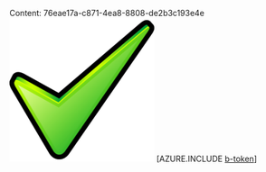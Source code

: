 Content: 76eae17a-c871-4ea8-8808-de2b3c193e4e![image](1da2b582-d2dd-4910-b84d-304cd761c733.png)
[AZURE.INCLUDE [b-token](372e2eb7-2760-4fcc-bdd1-a9ddf314bed8.md)]
